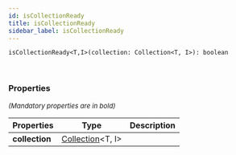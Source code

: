 ```yaml
---
id: isCollectionReady
title: isCollectionReady
sidebar_label: isCollectionReady
---
```


```tsx
isCollectionReady<T,I>(collection: Collection<T, I>): boolean
```
<br/>



### Properties

<font size="2"><i>(Mandatory properties are in bold)</i></font>

| Properties | Type | Description |
| --------- | ---- | ----------- |
| **collection** | [Collection](/framework-api/types/Collection.md)<T, I\> |  |
